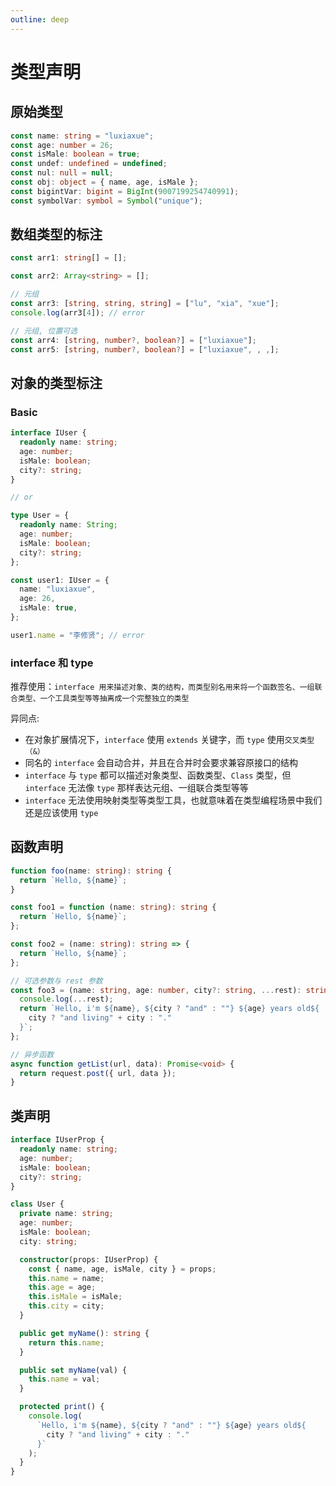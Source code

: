 ```yaml
---
outline: deep
---
```


# 类型声明

## 原始类型

```ts
const name: string = "luxiaxue";
const age: number = 26;
const isMale: boolean = true;
const undef: undefined = undefined;
const nul: null = null;
const obj: object = { name, age, isMale };
const bigintVar: bigint = BigInt(9007199254740991);
const symbolVar: symbol = Symbol("unique");
```

## 数组类型的标注

```ts
const arr1: string[] = [];

const arr2: Array<string> = [];

// 元组
const arr3: [string, string, string] = ["lu", "xia", "xue"];
console.log(arr3[4]); // error

// 元组, 位置可选
const arr4: [string, number?, boolean?] = ["luxiaxue"];
const arr5: [string, number?, boolean?] = ["luxiaxue", , ,];
```

## 对象的类型标注

### Basic

```ts
interface IUser {
  readonly name: string;
  age: number;
  isMale: boolean;
  city?: string;
}

// or

type User = {
  readonly name: String;
  age: number;
  isMale: boolean;
  city?: string;
};

const user1: IUser = {
  name: "luxiaxue",
  age: 26,
  isMale: true,
};

user1.name = "李修贤"; // error
```

### interface 和 type

推荐使用：`interface 用来描述对象、类的结构，而类型别名用来将一个函数签名、一组联合类型、一个工具类型等等抽离成一个完整独立的类型`

异同点:

- 在对象扩展情况下，`interface` 使用 `extends` 关键字，而 `type` 使用`交叉类型（&）`
- 同名的 `interface` 会自动合并，并且在合并时会要求兼容原接口的结构
- `interface` 与 `type` 都可以描述对象类型、函数类型、`Class` 类型，但 `interface` 无法像 `type` 那样表达元组、一组联合类型等等
- `interface` 无法使用映射类型等类型工具，也就意味着在类型编程场景中我们还是应该使用 `type`

## 函数声明

```ts
function foo(name: string): string {
  return `Hello, ${name}`;
}

const foo1 = function (name: string): string {
  return `Hello, ${name}`;
};

const foo2 = (name: string): string => {
  return `Hello, ${name}`;
};

// 可选参数与 rest 参数
const foo3 = (name: string, age: number, city?: string, ...rest): string => {
  console.log(...rest);
  return `Hello, i'm ${name}, ${city ? "and" : ""} ${age} years old${
    city ? "and living" + city : "."
  }`;
};

// 异步函数
async function getList(url, data): Promise<void> {
  return request.post({ url, data });
}
```

## 类声明

```ts
interface IUserProp {
  readonly name: string;
  age: number;
  isMale: boolean;
  city?: string;
}

class User {
  private name: string;
  age: number;
  isMale: boolean;
  city: string;

  constructor(props: IUserProp) {
    const { name, age, isMale, city } = props;
    this.name = name;
    this.age = age;
    this.isMale = isMale;
    this.city = city;
  }

  public get myName(): string {
    return this.name;
  }

  public set myName(val) {
    this.name = val;
  }

  protected print() {
    console.log(
      `Hello, i'm ${name}, ${city ? "and" : ""} ${age} years old${
        city ? "and living" + city : "."
      }`
    );
  }
}
```
